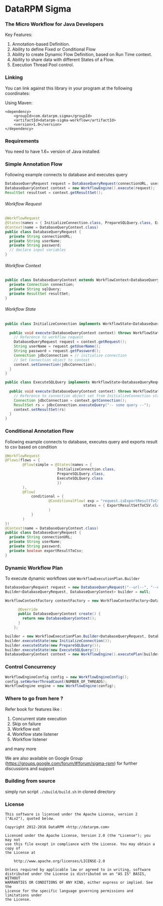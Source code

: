 # DataRPM Sigma
### The Micro Workflow for Java Developers

Key Features:

1. Annotation-based Definition.
2. Ability to define Fixed or Conditional Flow
3. Ability to create Dynamic Flow Definition, based on Run Time context.
4. Ability to share data with different States of a Flow.
5. Execution Thread Pool control.

### Linking
You can link against this library in your program at the following coordinates:

Using Maven:
```
<dependency>
    <groupId>com.datarpm.sigma</groupId>
    <artifactId>datarpm-sigma-workflow</artifactId>
    <version>1.0</version>
</dependency>
```

### Requirements
You need to have 1.6+ version of Java installed.

### Simple Annotation Flow
Following example connects to database and executes query
```java
DatabaseQueryRequest request = DatabaseQueryRequest(connectionURL, userName, password);
DatabaseQueryContext context = new WorkflowEngine().execute(request);
ResultSet resultset = context.getResultSet();
```
###### Workflow Request
```java
@WorkflowRequest
@States(names = { InitializeConnection.class, PrepareSQLQuery.class, ExecuteSQLQuery.class })
@Context(name = DatabaseQueryContext.class)
public class DatabaseQueryRequest {
  private String connectionURL;
  private String userName;
  private String password;
  // declare input variables
}
```
###### Workflow Context
```java
public class DatabaseQueryContext extends WorkflowContext<DatabaseQueryRequest> {
  private Connection connection;
  private String sqlQuery;
  private ResultSet resultSet;
}
```
###### Workflow State
```java
public class InitializeConnection implements WorkflowState<DatabaseQueryRequest, DatabaseQueryContext> {
  
  public void execute(DatabaseQueryContext context) throws WorkflowStateException {
    // Reference to workflow request
    DatabaseQueryRequest request = context.getRequest();
    String userName = request.getUserName();
    String password = request.getPassword();
    Connection jdbcConnection = // initialize connection
    // Set Connection object to context
    context.setConnection(jdbcConnection);
  }
}
```
```java
public class ExecuteSQLQuery implements WorkflowState<DatabaseQueryRequest, DatabaseQueryContext> {
  
  public void execute(DatabaseQueryContext context) throws WorkflowStateException {
    // Reference to connection object set from InitializeConnection state 
    Connection jdbcConnection = context.getConnection();
    ResultSet rs = jdbcConnection.executeQuery("-- some query --");
    context.setResultSet(rs)
  }
}
```

### Conditional Annotation Flow
Following example connects to database, executes query and exports result to csv based on condition
```java
@WorkflowRequest
@Flows(flows = {
        @Flow(simple = @States(names = { 
                        InitializeConnection.class, 
                        PrepareSQLQuery.class,
                        ExecuteSQLQuery.class 
                        })
        ),
        @Flow(
            conditional = {
                    @ConditionalFlow( exp = "request.isExportResultToCsv()", 
                                    states = { ExportResultSetToCSV.class }
                    ) 
            }
        ) 
})
@Context(name = DatabaseQueryContext.class)
public class DatabaseQueryRequest {
  private String connectionURL;
  private String userName;
  private String password;
  private boolean exportResultToCsv;
}
```
### Dynamic Workflow Plan
To execute dynamic workflows use `WorkflowExecutionPlan.Builder`
```java
DatabaseQueryRequest request = new DatabaseQueryRequest("--url--", "--username--", "--password--");
Builder<DatabaseQueryRequest, DatabaseQueryContext> builder = null;

WorkflowContextFactory contextFactory = new WorkflowContextFactory<DatabaseQueryRequest, DatabaseQueryContext>() {

      @Override
      public DatabaseQueryContext create() {
        return new DatabaseQueryContext();
      }
    };

builder = new WorkflowExecutionPlan.Builder<DatabaseQueryRequest, DatabaseQueryContext>(request, contextFactory);
builder.executeState(new InitializeConnection());
builder.executeState(new PrepareSQLQuery());
builder.executeState(new ExecuteSQLQuery());
DatabaseQueryContext context = new WorkflowEngine().executePlan(builder.getPlan());
```

### Control Concurrency

```java
WorkflowEngineConfig config = new WorkflowEngineConfig();
config.setWorkerThreadCount(NUMBER_OF_THREADS);
WorkflowEngine engine = new WorkflowEngine(config);
```
### Where to go from here ?
Refer book for features like :

1. Concurrent state execution
2. Skip on failure
3. Workflow exit
4. Workflow state listener
5. Workflow listener

and many more

We are also available on Google Group (https://groups.google.com/forum/#!forum/sigma-rpm) for further discussions and support

### Building from source

simply run script ```./sbuild/build.sh``` in cloned directory

### License
```
This software is licensed under the Apache License, version 2 ("ALv2"), quoted below.

Copyright 2012-2016 DataRPM <http://datarpm.com>

Licensed under the Apache License, Version 2.0 (the "License"); you may not
use this file except in compliance with the License. You may obtain a copy of
the License at

    http://www.apache.org/licenses/LICENSE-2.0

Unless required by applicable law or agreed to in writing, software
distributed under the License is distributed on an "AS IS" BASIS, WITHOUT
WARRANTIES OR CONDITIONS OF ANY KIND, either express or implied. See the
License for the specific language governing permissions and limitations under
the License.
```
